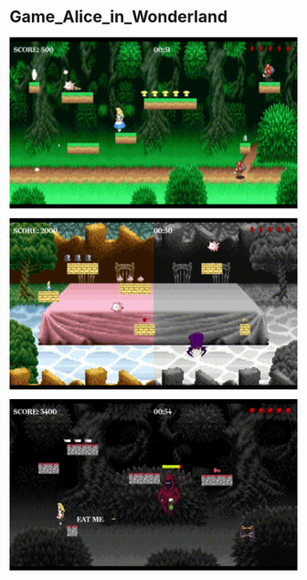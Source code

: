 # Game_Alice_in_Wonderland

<p align="center">
 <img height=300px src="./images/readme/level_1.gif" alt="banner" />
</p>

<p align="center">
 <img height=300px src="./images/readme/level_2.gif" alt="banner" />
</p>

<p align="center">
 <img height=300px src="./images/readme/level_3.gif" alt="banner" />
</p>


